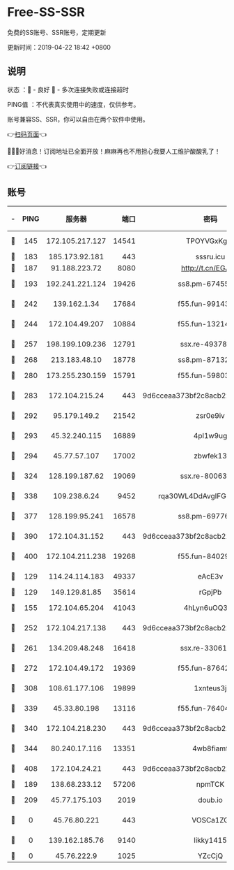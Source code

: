 # Free-SS-SSR

免费的SS账号、SSR账号，定期更新

更新时间：2019-04-22 18:42 +0800

## 说明

状态     ：🙂 - 良好 🙁 - 多次连接失败或连接超时

PING值   ：不代表真实使用中的速度，仅供参考。

账号兼容SS、SSR，你可以自由在两个软件中使用。

👉[扫码页面](https://liesauer.github.io/Free-SS-SSR/)👈

🎉🎉🎉好消息！订阅地址已全面开放！麻麻再也不用担心我要人工维护酸酸乳了！

👉[订阅链接](https://www.liesauer.net/yogurt/subscribe?ACCESS_TOKEN=DAYxR3mMaZAsaqUb)👈

## 账号

|-|PING|服务器|端口|密码|加密方式|区域|
|:----:|:----:|:-----:|-----:|:----:|:----:|:----:|
|🙂|145|172.105.217.127|14541|TPOYVGxKglpi|aes-256-cfb|JP|
|🙂|183|185.173.92.181|443|sssru.icu|rc4-md5|RU|
|🙂|187|91.188.223.72|8080|http://t.cn/EGJIyrl|rc4-md5|RU|
|🙂|193|192.241.221.124|19426|ss8.pm-67455656|aes-256-cfb|US|
|🙂|242|139.162.1.34|17684|f55.fun-99143275|aes-256-cfb|SG|
|🙂|244|172.104.49.207|10884|f55.fun-13214951|aes-256-cfb|SG|
|🙂|257|198.199.109.236|12791|ssx.re-49378224|aes-256-cfb|US|
|🙂|268|213.183.48.10|18778|ss8.pm-87132354|rc4-md5|RU|
|🙂|280|173.255.230.159|15791|f55.fun-59803167|aes-256-cfb|US|
|🙂|283|172.104.215.24|443|9d6cceaa373bf2c8acb22e60b6a58be6|aes-256-cfb|US|
|🙂|292|95.179.149.2|21542|zsr0e9iv|aes-256-cfb|NL|
|🙂|293|45.32.240.115|16889|4pl1w9ug|aes-256-cfb|AU|
|🙂|294|45.77.57.107|17002|zbwfek13|aes-256-cfb|GB|
|🙂|324|128.199.187.62|19069|ssx.re-80063922|aes-256-cfb|SG|
|🙂|338|109.238.6.24|9452|rqa30WL4DdAvgIFG6Fs3znzTa|aes-256-cfb|FR|
|🙂|377|128.199.95.241|16578|ss8.pm-69776510|aes-256-cfb|SG|
|🙂|390|172.104.31.152|443|9d6cceaa373bf2c8acb22e60b6a58be6|aes-256-cfb|US|
|🙂|400|172.104.211.238|19268|f55.fun-84029225|aes-256-cfb|US|
|🙂|129|114.24.114.183|49337|eAcE3v|chacha20-ietf|TW|
|🙂|129|149.129.81.85|35614|rGpjPb|rc4-md5|CN|
|🙂|155|172.104.65.204|41043|4hLyn6uOQ3hU|aes-256-cfb|JP|
|🙂|252|172.104.217.138|443|9d6cceaa373bf2c8acb22e60b6a58be6|aes-256-cfb|US|
|🙂|261|134.209.48.248|16418|ssx.re-33061012|aes-256-cfb|US|
|🙂|272|172.104.49.172|19369|f55.fun-87642151|aes-256-cfb|SG|
|🙂|308|108.61.177.106|19899|1xnteus3j|aes-256-cfb|FR|
|🙂|339|45.33.80.198|13116|f55.fun-76404127|aes-256-cfb|US|
|🙂|340|172.104.218.230|443|9d6cceaa373bf2c8acb22e60b6a58be6|aes-256-cfb|US|
|🙂|344|80.240.17.116|13351|4wb8fiamf|aes-256-cfb|DE|
|🙂|408|172.104.24.21|443|9d6cceaa373bf2c8acb22e60b6a58be6|aes-256-cfb|US|
|🙁|189|138.68.233.12|57206|npmTCK|rc4-md5|US|
|🙁|209|45.77.175.103|2019|doub.io|aes-128-ctr|SG|
|🙁|0|45.76.80.221|443|VOSCa1ZG|aes-256-cfb|DE|
|🙁|0|139.162.185.76|9140|likky1415|aes-256-cfb|DE|
|🙁|0|45.76.222.9|1025|YZcCjQ|rc4-md5|JP|
